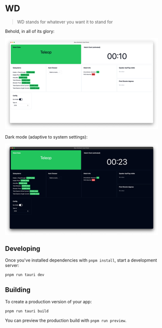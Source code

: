 # WD

> WD stands for whatever you want it to stand for

Behold, in all of its glory:

![Ryan Abraham's Best Friend](./screenshot-light.png)

Dark mode (adaptive to system settings):

![Ryan Abraham's Best Friend](./screenshot-dark.png)

## Developing

Once you've installed dependencies with `pnpm install`, start a development server:

```bash
pnpm run tauri dev
```

## Building

To create a production version of your app:

```bash
pnpm run tauri build
```

You can preview the production build with `pnpm run preview`.
